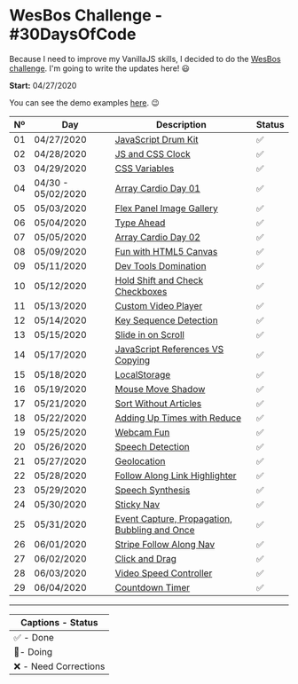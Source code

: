 # WesBos Challenge - #30DaysOfCode

Because I need to improve my VanillaJS skills, I decided to do the [WesBos challenge](https://javascript30.com/). I'm going to write the updates here! 😃

**Start:** 04/27/2020

You can see the demo examples [here](https://vanribeiro-30daysofjavascript.netlify.app/). 😉

Nº | Day        | Description            | Status
--|-----------|------------------------|---
01|04/27/2020 |[JavaScript Drum Kit](challenge-files/01%20-%20JavaScript%20Drum%20Kit/) | ✅
02|04/28/2020 |[JS and CSS Clock](challenge-files/02%20-%20JS%20and%20CSS%20Clock/) | ✅
03|04/29/2020 |[CSS Variables](challenge-files/03%20-%20CSS%20Variables/) | ✅
04|04/30 - 05/02/2020 |[Array Cardio Day 01](challenge-files/04%20-%20Array%20Cardio%20Day%201/) | ✅
05|05/03/2020 |[Flex Panel Image Gallery](challenge-files/05%20-%20Flex%20Panel%20Gallery/) | ✅
06|05/04/2020 |[Type Ahead](challenge-files/06%20-%20Type%20Ahead/) | ✅
07|05/05/2020 |[Array Cardio Day 02](challenge-files/04%20-%20Array%20Cardio%20Day%201/) | ✅
08|05/09/2020 |[Fun with HTML5 Canvas](challenge-files/08%20-%20Fun%20with%20HTML5%20Canvas/) | ✅
09|05/11/2020 |[Dev Tools Domination](challenge-files/09%20-%20Dev%20Tools%20Domination/) | ✅
10|05/12/2020 |[Hold Shift and Check Checkboxes](challenge-files/10%20-%20Hold%20Shift%20and%20Check%20Checkboxes/) | ✅
11|05/13/2020 |[Custom Video Player](challenge-files/11%20-%20Custom%20Video%20Player/) | ✅
12|05/14/2020 |[Key Sequence Detection](challenge-files/12%20-%20Key%20Sequence%20Detection/) | ✅
13|05/15/2020 |[Slide in on Scroll](challenge-files/13%20-%20Slide%20in%20on%20Scroll/) | ✅
14|05/17/2020 |[JavaScript References VS Copying](challenge-files/14%20-%20JavaScript%20References%20VS%20Copying/) | ✅
15|05/18/2020 |[LocalStorage](challenge-files/15%20-%20LocalStorage/) | ✅
16|05/19/2020 |[Mouse Move Shadow](challenge-files/16%20-%20Mouse%20Move%20Shadow/) | ✅
17|05/21/2020 |[Sort Without Articles](challenge-files/17%20-%20Sort%20Without%20Articles/) | ✅
18|05/22/2020 |[Adding Up Times with Reduce](challenge-files/18%20-%20Adding%20Up%20Times%20with%20Reduce/) | ✅
19|05/25/2020 |[Webcam Fun](challenge-files/19%20-%20Webcam%20Fun/) | ✅
20|05/26/2020 |[Speech Detection](challenge-files/20%20-%20Speech%20Detection/) | ✅
21|05/27/2020 |[Geolocation](challenge-files/21%20-%20Geolocation/) | ✅
22|05/28/2020 |[Follow Along Link Highlighter](challenge-files/22%20-%20Follow%20Along%20Link%20Highlighter/) | ✅
23|05/29/2020 |[Speech Synthesis](challenge-files/23%20-%20Speech%20Synthesis/) | ✅
24|05/30/2020 |[Sticky Nav](challenge-files/24%20-%20Sticky%20Nav/) | ✅
25|05/31/2020 |[Event Capture, Propagation, Bubbling and Once](challenge-files/25%20-%20Event%20Capture,%20Propagation,%20Bubbling%20and%20Once/) | ✅
26|06/01/2020 |[Stripe Follow Along Nav](challenge-files/26%20-%20Stripe%20Follow%20Along%20Nav/) | ✅
27|06/02/2020 |[Click and Drag](challenge-files/27%20-%20Click%20and%20Drag/) | ✅
28|06/03/2020 |[Video Speed Controller](challenge-files/28%20-%20Video%20Speed%20Controller/) | ✅
29|06/04/2020 |[Countdown Timer](challenge-files/29%20-%20Countdown%20Timer/) | ✅
___

|Captions - Status |
|---------|
|✅ - Done |
|🔵- Doing |
|❌ - Need Corrections |